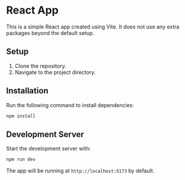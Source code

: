# React App

This is a simple React app created using Vite. It does not use any extra packages beyond the default setup.

## Setup

1. Clone the repository.
2. Navigate to the project directory.

## Installation

Run the following command to install dependencies:

```bash
npm install
```

## Development Server

Start the development server with:

```bash
npm run dev
```

The app will be running at `http://localhost:5173` by default.
